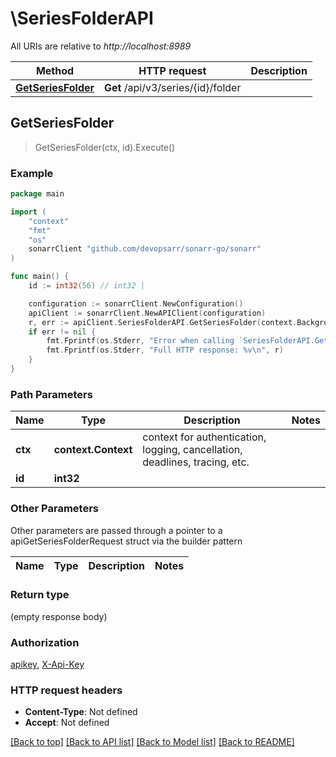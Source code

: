 # \SeriesFolderAPI

All URIs are relative to *http://localhost:8989*

Method | HTTP request | Description
------------- | ------------- | -------------
[**GetSeriesFolder**](SeriesFolderAPI.md#GetSeriesFolder) | **Get** /api/v3/series/{id}/folder | 



## GetSeriesFolder

> GetSeriesFolder(ctx, id).Execute()



### Example

```go
package main

import (
	"context"
	"fmt"
	"os"
	sonarrClient "github.com/devopsarr/sonarr-go/sonarr"
)

func main() {
	id := int32(56) // int32 | 

	configuration := sonarrClient.NewConfiguration()
	apiClient := sonarrClient.NewAPIClient(configuration)
	r, err := apiClient.SeriesFolderAPI.GetSeriesFolder(context.Background(), id).Execute()
	if err != nil {
		fmt.Fprintf(os.Stderr, "Error when calling `SeriesFolderAPI.GetSeriesFolder``: %v\n", err)
		fmt.Fprintf(os.Stderr, "Full HTTP response: %v\n", r)
	}
}
```

### Path Parameters


Name | Type | Description  | Notes
------------- | ------------- | ------------- | -------------
**ctx** | **context.Context** | context for authentication, logging, cancellation, deadlines, tracing, etc.
**id** | **int32** |  | 

### Other Parameters

Other parameters are passed through a pointer to a apiGetSeriesFolderRequest struct via the builder pattern


Name | Type | Description  | Notes
------------- | ------------- | ------------- | -------------


### Return type

 (empty response body)

### Authorization

[apikey](../README.md#apikey), [X-Api-Key](../README.md#X-Api-Key)

### HTTP request headers

- **Content-Type**: Not defined
- **Accept**: Not defined

[[Back to top]](#) [[Back to API list]](../README.md#documentation-for-api-endpoints)
[[Back to Model list]](../README.md#documentation-for-models)
[[Back to README]](../README.md)

